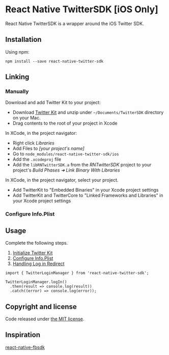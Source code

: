 # React Native TwitterSDK [iOS Only]
React Native TwitterSDK is a wrapper around the iOS Twitter SDK.

## Installation

Using npm:

```shell
npm install --save react-native-twitter-sdk
```

## Linking

### Manually

Download and add Twitter Kit to your project:
* Download [Twitter Kit](https://ton.twimg.com/syndication/twitterkit/ios/3.3.0/Twitter-Kit-iOS.zip) and unzip under `~/Documents/TwitterSDK` directory on your Mac.
* Drag contents to the root of your project in Xcode

In XCode, in the project navigator:

* Right click _Libraries_
* Add Files to _[your project's name]_
* Go to `node_modules/react-native-twitter-sdk/ios`
* Add the `.xcodeproj` file
* Add the `libRNTwitterSDK.a` from the _RNTwitterSDK_ project to your project's _Build Phases ➜ Link Binary With Libraries_

In XCode, in the project navigator, select your project.

* Add TwitterKit to "Embedded Binaries" in your Xcode project settings
* Add TwitterKit and TwitterCore to "Linked Frameworks and Libraries" in your Xcode project settings

### Configure Info.Plist

## Usage

Complete the following steps.
1. [Initialize Twitter Kit](https://github.com/twitter/twitter-kit-ios/wiki/Installation#initialize-twitter-kit)
2. [Configure Info.Plist](https://github.com/twitter/twitter-kit-ios/wiki/Installation#configure-infoplist)
3. [Handling Log in Redirect](https://github.com/twitter/twitter-kit-ios/wiki/Log-In-With-Twitter#handling-log-in-redirect)

```
import { TwitterLoginManager } from 'react-native-twitter-sdk';

TwitterLoginManager.logIn()
  .then(result => console.log(result))
  .catch((error) => console.log(error));
```

## Copyright and license

Code released under [the MIT license](https://github.com/bdavid68/react-native-twitter-sdk/blob/master/LICENSE).

## Inspiration

[react-native-fbsdk](https://github.com/facebook/react-native-fbsdk)

